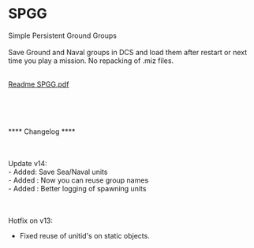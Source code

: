 # SPGG
Simple Persistent Ground Groups
<br>
<br>
Save Ground and Naval groups in DCS and load them after restart or next time you play a mission. No repacking of .miz files.
<br>
<br>


[Readme SPGG.pdf](https://github.com/AGluttonForPunishment/SPGG/files/9365505/Readme.SPGG.pdf)


<br>
<br>
<br>

**** Changelog ****

<br>
<br>
Update v14:<br>
- Added: Save Sea/Naval units<br>
- Added : Now you can reuse group names<br>
- Added : Better logging of spawning units<br>

<br>
<br>

Hotfix on v13:
- Fixed reuse of unitid's on static objects.

<br>
